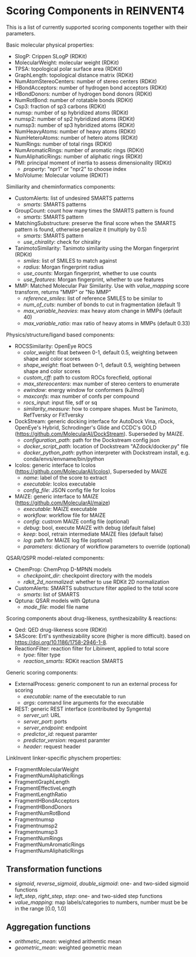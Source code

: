 # Scoring Components in REINVENT4

This is a list of currently supported scoring components together with their
parameters.

Basic molecular physical properties: 
* SlogP: Crippen SLogP (RDKit)
* MolecularWeight: molecular weight (RDKit)
* TPSA: topological polar surface area (RDKit)
* GraphLength: topological distance matrix (RDKit)
* NumAtomStereoCenters: number of stereo centers (RDKit)
* HBondAcceptors: number of hydrogen bond acceptors (RDKit)
* HBondDonors: number of hydrogen bond donors (RDKit)
* NumRotBond: number of rotatable bonds (RDKit)
* Csp3: fraction of sp3 carbons (RDKit)
* numsp: number of sp hybridized atoms (RDKit)
* numsp2: number of sp2 hybridized atoms (RDKit)
* numsp3: number of sp3 hybridized atoms (RDKit)
* NumHeavyAtoms: number of heavy atoms (RDKit)
* NumHeteroAtoms: number of hetero atoms (RDKit)
* NumRings: number of total rings (RDKit)
* NumAromaticRings: number of aromatic rings (RDKit)
* NumAliphaticRings: number of aliphatic rings (RDKit)
* PMI: principal moment of inertia to assess dimensionality (RDKit)
  * _property_: "npr1" or "npr2" to choose index 
* MolVolume: Molecular volume (RDKIT)

Similiarity and cheminformatics components:
* CustomAlerts: list of undesired SMARTS patterns
  * _smarts_: SMARTS patterns 
* GroupCount: count how many times the SMARTS pattern is found
  * _smarts_: SMARTS pattern 
* MatchingSubstructure: preserve the final score when the SMARTS pattern is found, otherwise penalize it (multiply by 0.5)
  * _smarts_: SMARTS pattern
  * _use_chirality_: check for chirality
* TanimotoSimilarity: Tanimoto similarity using the Morgan fingerprint (RDKit)
  * _smiles_: list of SMILES to match against
  * _radius_: Morgan fingerprint radius
  * _use_counts_: Morgan fingerprint, whether to use counts
  * _use_features_: Morgan fingerprint, whether to use features
* MMP: Matched Molecular Pair Similarity. Use with _value\_mapping_ score transform, returns "MMP" or "No MMP"
  * _reference\_smiles_: list of reference SMILES to be similar to
  * _num\_of\_cuts_: number of bonds to cut in fragmentation (default 1)
  * _max\_variable\_heavies_: max heavy atom change in MMPs (default 40)
  * _max\_variable\_ratio_:  max ratio of heavy atoms in MMPs (default 0.33)

Physics/structure/ligand based components:
* ROCSSimilarity: OpenEye ROCS
  * _color\_weight_: float between 0-1, default 0.5, weighting between shape and color scores
  * _shape\_weight_: float between 0-1, default 0.5, weighting between shape and color scores
  * _custom\_cff_: path to custom ROCs forecfield, optional
  * _max\_stereocenters_: max number of stereo centers to enumerate
  * _ewindow_: energy window for conformers (kJ/mol)
  * _maxconfs_: max number of confs per compound
  * _rocs\_input_: input file, sdf or sq 
  * _similarity\_measure_: how to compare shapes. Must be Tanimoto, RefTversky or FitTversky
* DockStream: generic docking interface for AutoDock Vina, rDock,
  OpenEye's Hybrid, Schrodinger's Glide and CCDC's GOLD (https://github.com/MolecularAI/DockStream). Superseded by MAIZE.
  * _configuration_path_: path for the Dockstream config json
  * _docker_script_path_: location of Dockstream "AZdock/docker.py" file
  * _docker_python_path_: python interpreter with Dockstream install, e.g. conda/envs/envname/bin/python
* Icolos: generic interface to Icolos (https://github.com/MolecularAI/Icolos), Superseded by MAIZE
  * _name_: label of the score to extract
  * _executable_: Icolos executable
  * _config_file_: JSON config file for Icolos
* MAIZE: generic interface to MAIZE (https://github.com/MolecularAI/maize)
  * _executable_: MAIZE executable
  * _workflow_: workflow file for MAIZE
  * _config_: custrom MAIZE config file (optional)
  * _debug_: bool, execute MAIZE with debug (default false)
  * _keep_: bool, retrain intermediate MAIZE files (default false)
  * _log_: path for MAIZE log file (optional)
  * _parameters_: dictionary of workflow parameters to override (optional)

QSAR/QSPR model-related components:
* ChemProp: ChemProp D-MPNN models
  * _checkpoint_dir_: checkpoint directory with the models
  * _rdkit_2d_normalized_: whether to use RDKit 2D normalization
* CustomAlerts: SMARTS substructure filter applied to the total score
  * _smarts_: list of SMARTS
* Qptuna: QSAR models with Qptuna
  * _mode\_file_: model file name

Scoring components about drug-likeness, synthesizability & reactions:
* Qed: QED drug-likeness score (RDKit)
* SAScore:  Ertl's synthesizability score (higher is more difficult). based on https://doi.org/10.1186/1758-2946-1-8.
* ReactionFilter: reaction filter for Libinvent, applied to total score
  * _tyoe_: filter type
  * _reaction\_smarts_: RDKit reaction SMARTS
  
Generic scoring components:
* ExternalProcess: generic component to run an external process for scoring
  * _executable_: name of the executable to run
  * _args_: command line arguments for the executable
* REST: generic REST interface (contributed by Syngenta)
  * _server_url_: URL
  * _server_port_: ports
  * _server_endpoint_: endpoint
  * _predictor_id_: request paramter
  * _predictor_version_: request paramter
  * _header_: request header

LinkInvent linker-specific physchem properties:
* FragmentMolecularWeight
* FragmentNumAliphaticRings
* FragmentGraphLength
* FragmentEffectiveLength
* FragmentLengthRatio
* FragmentHBondAcceptors
* FragmentHBondDonors
* FragmentNumRotBond
* Fragmentnumsp
* Fragmentnumsp2
* Fragmentnumsp3
* FragmentNumRings
* FragmentNumAromaticRings
* FragmentNumAliphaticRings

## Transformation functions

* _sigmoid_, _reverse\_sigmoid_, _double\_sigmoid_: one- and two-sided sigmoid functions
* _left\_step_, _right\_step_, _step_: one- and two-sided step functions
* _value\_mapping_: map labels/categories to numbers, number must be be in the range \[0.0, 1.0\]

##  Aggregation functions

* _arithmetic\_mean_: weighted arithemtic mean
* _geometric\_mean_: weighted geometric mean
